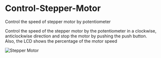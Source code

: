 # Control-Stepper-Motor
Control the speed of stepper motor by potentiometer 

Control the speed of the stepper motor by the potentiometer in a clockwise, anticlockwise direction and stop the motor by pushing the push button. Also, the LCD shows the percentage of the motor speed

![Stepper Motor](https://user-images.githubusercontent.com/90250848/186373484-89ff0942-b793-42df-8438-5b209f65f544.gif)
